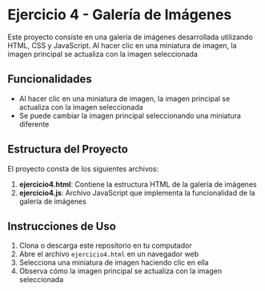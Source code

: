 #  Ejercicio 4 - Galería de Imágenes

Este proyecto consiste en una galería de imágenes desarrollada utilizando HTML, CSS y JavaScript. Al hacer clic en una miniatura de imagen, la imagen principal se actualiza con la imagen seleccionada

## Funcionalidades

- Al hacer clic en una miniatura de imagen, la imagen principal se actualiza con la imagen seleccionada
- Se puede cambiar la imagen principal seleccionando una miniatura diferente

## Estructura del Proyecto

El proyecto consta de los siguientes archivos:

1. **ejercicio4.html**: Contiene la estructura HTML de la galería de imágenes
2. **ejercicio4.js**: Archivo JavaScript que implementa la funcionalidad de la galería de imágenes

## Instrucciones de Uso

1. Clona o descarga este repositorio en tu computador
2. Abre el archivo `ejercicio4.html` en un navegador web
3. Selecciona una miniatura de imagen haciendo clic en ella
4. Observa cómo la imagen principal se actualiza con la imagen seleccionada

